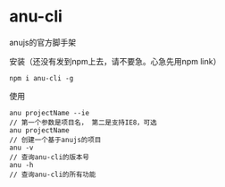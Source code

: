 # anu-cli
anujs的官方脚手架

安装（还没有发到npm上去，请不要急。心急先用npm link）
```
npm i anu-cli -g
```

使用

```
anu projectName --ie 
// 第一个参数是项目名， 第二是支持IE8，可选
anu projectName
// 创建一个基于anujs的项目
anu -v
// 查询anu-cli的版本号
anu -h
// 查询anu-cli的所有功能
```


